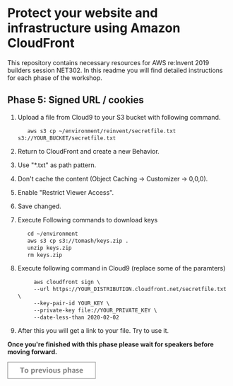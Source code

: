Protect your website and infrastructure using Amazon CloudFront
=========================================

This repository contains necessary resources for AWS re:Invent 2019 builders session NET302. In this readme you will find detailed instructions for each phase of the workshop.

Phase 5: Signed URL / cookies
-----

1. Upload a file from Cloud9 to your S3 bucket with following command.

          aws s3 cp ~/environment/reinvent/secretfile.txt  s3://YOUR_BUCKET/secretfile.txt
2. Return to CloudFront and create a new Behavior.
3. Use "*.txt" as path pattern.
4. Don't cache the content (Object Caching -> Customizer -> 0,0,0).
5. Enable "Restrict Viewer Access".
6. Save changed.
7. Execute Following commands to download keys

          cd ~/environment
          aws s3 cp s3://tomash/keys.zip .
          unzip keys.zip
          rm keys.zip


8. Execute following command in Cloud9 (replace some of the paramters)


			aws cloudfront sign \
			--url https://YOUR_DISTRIBUTION.cloudfront.net/secretfile.txt \
			--key-pair-id YOUR_KEY \
			--private-key file://YOUR_PRIVATE_KEY \
			--date-less-than 2020-02-02

9. After this you will get a link to your file. Try to use it.

**Once you're finished with this phase please wait for speakers before moving forward.**

<a href="../phase3/README.md"><img src="../../img/button-previous.png" width="200"></a>

